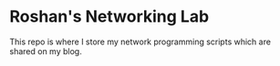 # Roshan's Networking Lab
This repo is where I store my network programming scripts which are shared on my blog.
